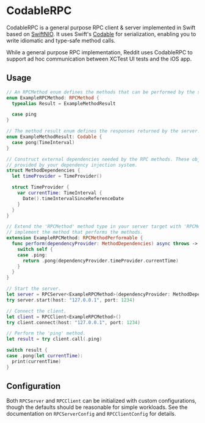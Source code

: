 # CodableRPC

CodableRPC is a general purpose RPC client & server implemented in Swift based on [SwiftNIO](https://github.com/apple/swift-nio). It uses Swift's [Codable](https://developer.apple.com/documentation/swift/encoding-decoding-and-serialization) for serialization, enabling you to write idiomatic and type-safe method calls.

While a general purpose RPC implementation, Reddit uses CodableRPC to support ad hoc communication between XCTest UI tests and the iOS app.

## Usage

```swift
// An RPCMethod enum defines the methods that can be performed by the server.
enum ExampleRPCMethod: RPCMethod {
  typealias Result = ExampleMethodResult

  case ping
}

// The method result enum defines the responses returned by the server.
enum ExampleMethodResult: Codable {
  case pong(TimeInterval)
}

// Construct external dependencies needed by the RPC methods. These objects would likely be
// provided by your dependency injection system.
struct MethodDependencies {
  let timeProvider = TimeProvider()

  struct TimeProvider {
    var currentTime: TimeInterval {
      Date().timeIntervalSinceReferenceDate
    }
  }
}

// Extend the 'RPCMethod' method type in your server target with 'RPCMethodPerformable' to
// implement the method that performs the methods.
extension ExampleRPCMethod: RPCMethodPerformable {
  func perform(dependencyProvider: MethodDependencies) async throws -> ExampleMethodResult {
    switch self {
    case .ping:
      return .pong(dependencyProvider.timeProvider.currentTime)
    }
  }
}

// Start the server.
let server = RPCServer<ExampleRPCMethod>(dependencyProvider: MethodDependencies())
try server.start(host: "127.0.0.1", port: 1234)

// Connect the client.
let client = RPCClient<ExampleRPCMethod>()
try client.connect(host: "127.0.0.1", port: 1234)

// Perform the 'ping' method.
let result = try client.call(.ping)

switch result {
case .pong(let currentTime):
  print(currentTime)
}
```

## Configuration

Both `RPCServer` and `RPCClient` can be initialized with custom configurations, though the defaults should be reasonable for simple workloads. See the documentation on `RPCServerConfig` and `RPCClientConfig` for details.
